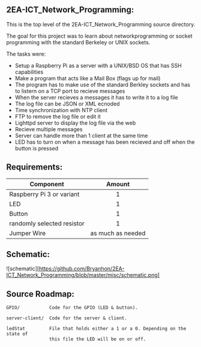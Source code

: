 2EA-ICT_Network_Programming:
----------------------------
This is the top level of the 2EA-ICT_Network_Programming source directory.

The goal for this project was to learn about networkprogramming or socket programming with the standard
Berkeley or UNIX sockets.

The tasks were:
* Setup a Raspberry Pi as a server with a UNIX/BSD OS that has SSH capabilities
* Make a program that acts like a Mail Box (flags up for mail)
* The program has to make use of the standard Berkley sockets and has to listern on a TCP port to 
  recieve messages
* When the server recieves a messages it has to write it to a log file
* The log file can be JSON or XML ecnoded
* Time synchronization with NTP client
* FTP to remove the log file or edit it
* Lighttpd server to display the log file via the web
* Recieve multiple messages
* Server can handle more than 1 client at the same time
* LED has to turn on when a message has been recieved and off when the button is pressed

Requirements:
-------------
| Component                   | Amount            |
| --------------------------- |:-----------------:|
| Raspberry Pi 3 or variant   | 1                 |
| LED                         | 1                 |
| Button                      | 1                 |
| randomly selected resistor  | 1                 |
| Jumper Wire                 | as much as needed |

Schematic:
----------
![schematic][https://github.com/Bryanhon/2EA-ICT_Network_Programming/blob/master/misc/schematic.png]

Source Roadmap:
---------------
```
GPIO/           Code for the GPIO (LED & button).

server-client/  Code for the server & client.

ledStat         File that holds either a 1 or a 0. Depending on the state of
                this file the LED will be on or off.
```
